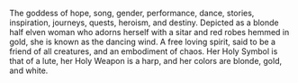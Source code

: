 The goddess of hope, song, gender, performance, dance, stories, inspiration, journeys, quests, heroism, and destiny. Depicted as a blonde half elven woman who adorns herself with a sitar and red robes hemmed in gold, she is known as the dancing wind. A free loving spirit, said to be a friend of all creatures, and an embodiment of chaos. Her Holy Symbol is that of a lute, her Holy Weapon is a harp, and her colors are blonde, gold, and white.